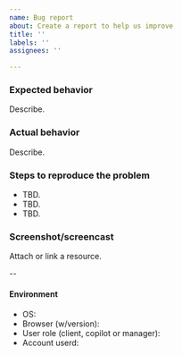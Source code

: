 ```yaml
---
name: Bug report
about: Create a report to help us improve
title: ''
labels: ''
assignees: ''

---
```


### Expected behavior
Describe.

### Actual behavior
Describe.

### Steps to reproduce the problem
- TBD.
- TBD.
- TBD.

### Screenshot/screencast
Attach or link a resource.

--

#### Environment
- OS: 
- Browser (w/version): 
- User role (client, copilot or manager): 
- Account userd:
